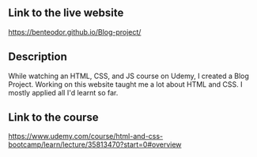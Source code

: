  ## Link to the live website 
 https://benteodor.github.io/Blog-project/
 ## Description 
 While watching an HTML, CSS, and JS course on Udemy, I created a Blog Project. Working on this website taught me a lot about HTML and CSS. I mostly applied all I'd learnt so far. 
 ## Link to the course 
 https://www.udemy.com/course/html-and-css-bootcamp/learn/lecture/35813470?start=0#overview
